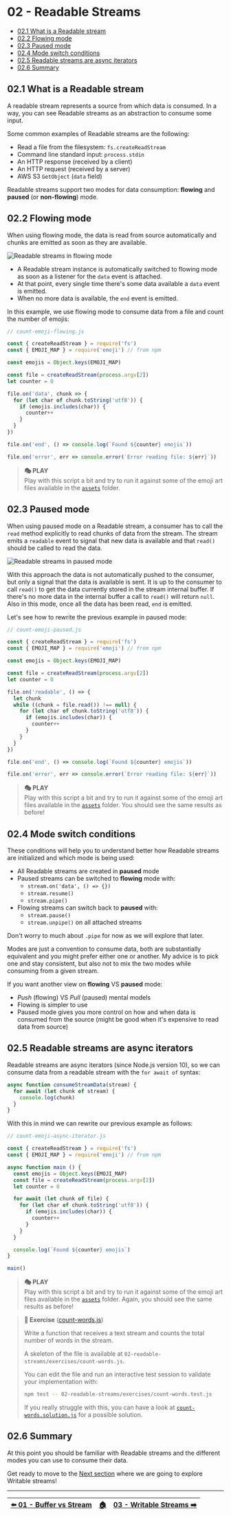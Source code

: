 # 02 - Readable Streams

- [02.1 What is a Readable stream](#021-what-is-a-readable-stream)
- [02.2 Flowing mode](#022-flowing-mode)
- [02.3 Paused mode](#023-paused-mode)
- [02.4 Mode switch conditions](#024-mode-switch-conditions)
- [02.5 Readable streams are async iterators](#025-readable-streams-are-async-iterators)
- [02.6 Summary](#026-summary)


## 02.1 What is a Readable stream

A readable stream represents a source from which data is consumed. In a way, you can see Readable streams as an abstraction to consume some input.

Some common examples of Readable streams are the following:

- Read a file from the filesystem: `fs.createReadStream`
- Command line standard input: `process.stdin`
- An HTTP response (received by a client)
- An HTTP request (received by a server)
- AWS S3 `GetObject` (`data` field)

Readable streams support two modes for data consumption: **flowing** and **paused** (or **non-flowing**) mode.


## 02.2 Flowing mode

When using flowing mode, the data is read from source automatically and chunks are emitted as soon as they are available.

![Readable streams in flowing mode](./images/flowing-mode.gif)

- A Readable stream instance is automatically switched to flowing mode as soon as a listener for the `data` event is attached.
- At that point, every single time there's some data available a `data` event is emitted.
- When no more data is available, the `end` event is emitted.

In this example, we use flowing mode to consume data from a file and count the number of emojis:

```javascript
// count-emoji-flowing.js

const { createReadStream } = require('fs')
const { EMOJI_MAP } = require('emoji') // from npm

const emojis = Object.keys(EMOJI_MAP)

const file = createReadStream(process.argv[2])
let counter = 0

file.on('data', chunk => {
  for (let char of chunk.toString('utf8')) {
    if (emojis.includes(char)) {
      counter++
    }
  }
})

file.on('end', () => console.log(`Found ${counter} emojis`))

file.on('error', err => console.error(`Error reading file: ${err}`))
```

> **🎭 PLAY**  
> Play with this script a bit and try to run it against some of the emoji art files available in the [`assets`](/assets) folder.


## 02.3 Paused mode

When using paused mode on a Readable stream, a consumer has to call the `read` method explicitly to read chunks of data from the stream. The stream emits a `readable` event to signal that new data is available and that `read()` should be called to read the data.

![Readable streams in paused mode](./images/paused-mode.gif)

With this approach the data is not automatically pushed to the consumer, but only a signal that the data is available is sent. It is up to the consumer to call `read()` to get the data currently stored in the stream internal buffer. If there's no more data in the internal buffer a call to `read()` will return `null`. Also in this mode, once all the data has been read, `end` is emitted.

Let's see how to rewrite the previous example in paused mode:

```javascript
// count-emoji-paused.js

const { createReadStream } = require('fs')
const { EMOJI_MAP } = require('emoji') // from npm

const emojis = Object.keys(EMOJI_MAP)

const file = createReadStream(process.argv[2])
let counter = 0

file.on('readable', () => {
  let chunk
  while ((chunk = file.read()) !== null) {
    for (let char of chunk.toString('utf8')) {
      if (emojis.includes(char)) {
        counter++
      }
    }
  }
})

file.on('end', () => console.log(`Found ${counter} emojis`))

file.on('error', err => console.error(`Error reading file: ${err}`))
```

> **🎭 PLAY**  
> Play with this script a bit and try to run it against some of the emoji art files available in the [`assets`](/assets) folder. You should see the same results as before!


## 02.4 Mode switch conditions

These conditions will help you to understand better how Readable streams are initialized and which mode is being used:

- All Readable streams are created in **paused** mode
- Paused streams can be switched to **flowing** mode with:
  - `stream.on('data', () => {})`
  - `stream.resume()`
  - `stream.pipe()`
- Flowing streams can switch back to **paused** with:
  - `stream.pause()`
  - `stream.unpipe()` on all attached streams

Don't worry to much about `.pipe` for now as we will explore that later.

Modes are just a convention to consume data, both are substantially equivalent and you might prefer either one or another. My advice is to pick one and stay consistent, but also not to mix the two modes while consuming from a given stream.

If you want another view on **flowing** VS **paused** mode:

 - *Push* (flowing) VS *Pull* (paused) mental models
 - Flowing is simpler to use
 - Paused mode gives you more control on how and when data is consumed from the source (might be good when it's expensive to read data from source)


## 02.5 Readable streams are async iterators

Readable streams are async iterators (since Node.js version 10), so we can consume data from a readable stream with the `for await of` syntax:

```javascript
async function consumeStreamData(stream) {
  for await (let chunk of stream) {
    console.log(chunk)
  }
}
```

With this in mind we can rewrite our previous example as follows:

```javascript
// count-emoji-async-iterator.js

const { createReadStream } = require('fs')
const { EMOJI_MAP } = require('emoji') // from npm

async function main () {
  const emojis = Object.keys(EMOJI_MAP)
  const file = createReadStream(process.argv[2])
  let counter = 0

  for await (let chunk of file) {
    for (let char of chunk.toString('utf8')) {
      if (emojis.includes(char)) {
        counter++
      }
    }
  }

  console.log(`Found ${counter} emojis`)
}

main()
```

> **🎭 PLAY**  
> Play with this script a bit and try to run it against some of the emoji art files available in the [`assets`](/assets) folder. Again, you should see the same results as before!

> **🏹 Exercise** ([count-words.js](/02-readable-streams/exercises/count-words.js))
>
> Write a function that receives a text stream and counts the total number of words in the stream.
>
> A skeleton of the file is available at `02-readable-streams/exercises/count-words.js`.
>
> You can edit the file and run an interactive test session to validate your implementation with:
>
> ```bash
> npm test -- 02-readable-streams/exercises/count-words.test.js
> ```
>
> If you really struggle with this, you can have a look at [`count-words.solution.js`](/02-readable-streams/exercises/count-words.solution.js) for a possible solution.


## 02.6 Summary

At this point you should be familiar with Readable streams and the different modes you can use to consume their data.

Get ready to move to the [Next section](/03-writable-streams/README.md) where we are going to explore Writable streams!


---

| [⬅️ 01 - Buffer vs Stream](/01-buffer-vs-stream/README.md) | [🏠](/README.md)| [03 - Writable Streams ➡️](/03-writable-streams/README.md)|
|:--------------|:------:|------------------------------------------------:|
